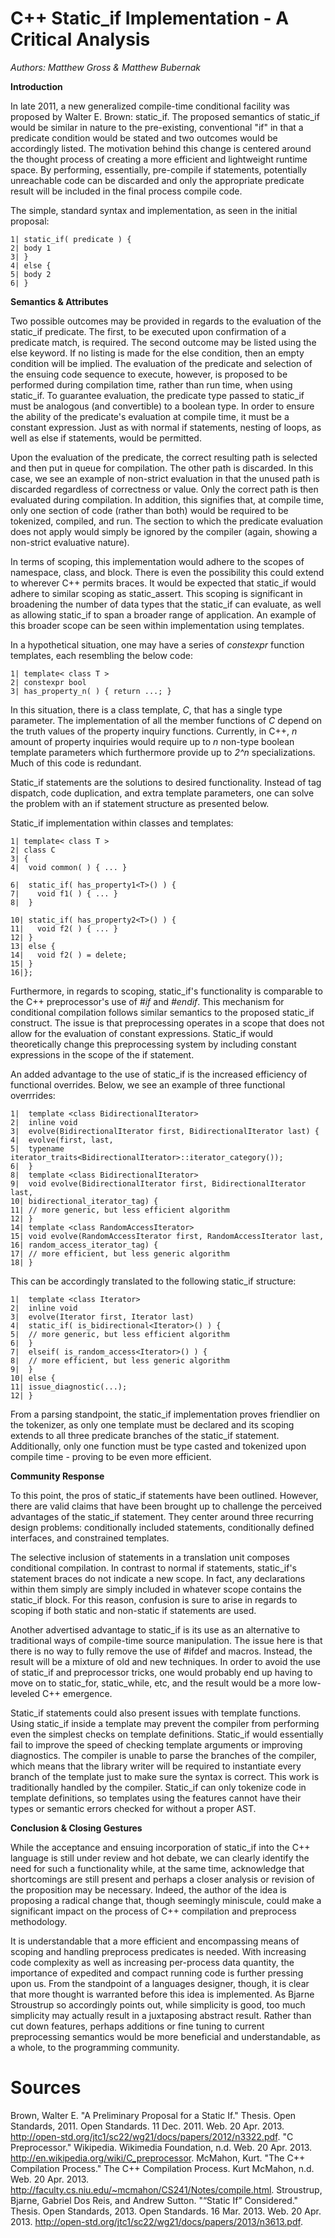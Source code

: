 C++ Static_if Implementation - A Critical Analysis
==================================================

_Authors: Matthew Gross & Matthew Bubernak_


**Introduction** 

In late 2011, a new generalized compile-time conditional facility was proposed by Walter E. Brown: static_if. The proposed semantics of static_if would be similar in nature to the pre-existing, conventional "if" in that a predicate condition would be stated and two outcomes would be accordingly listed. The motivation behind this change is centered around the thought process of creating a more efficient and lightweight runtime space. By performing, essentially, pre-compile if statements, potentially unreachable code can be discarded and only the appropriate predicate result will be included in the final process compile code.

The simple, standard syntax and implementation, as seen in the initial proposal:

~~~~~~~~~~~~~~~~
1| static_if( predicate ) {
2| body 1
3| }
4| else {
5| body 2
6| }
~~~~~~~~~~~~~~~~

**Semantics & Attributes**

Two possible outcomes may be provided in regards to the evaluation of the static_if predicate. The first, to be executed upon confirmation of a predicate match, is required. The second outcome may be listed using the else keyword. If no listing is made for the else condition, then an empty condition will be implied. The evaluation of the predicate and selection of the ensuing code sequence to execute, however, is proposed to be performed during compilation time, rather than run time, when using static_if. To guarantee evaluation, the predicate type passed to static_if must be analogous (and convertible) to a boolean type. In order to ensure the ability of the predicate's evaluation at compile time, it must be a constant expression. Just as with normal if statements, nesting of loops, as well as else if statements, would be permitted.

Upon the evaluation of the predicate, the correct resulting path is selected and then put in queue for compilation. The other path is discarded. In this case, we see an example of non-strict evaluation in that the unused path is discarded regardless of correctness or value. Only the correct path is then evaluated during compilation. In addition, this signifies that, at compile time, only one section of code (rather than both) would be required to be tokenized, compiled, and run. The section to which the predicate evaluation does not apply would simply be ignored by the compiler (again, showing a non-strict evaluative nature).

In terms of scoping, this implementation would adhere to the scopes of namespace, class, and block. There is even the possibility this could extend to wherever C++ permits braces. It would be expected that static_if would adhere to similar scoping as static_assert. This scoping is significant in broadening the number of data types that the static_if can evaluate, as well as allowing static_if to span a broader range of application. An example of this broader scope can be seen within implementation using templates.

In a hypothetical situation, one may have a series of *constexpr* function templates, each resembling the below code: 

~~~~~~~~~~~~~~~~
1| template< class T >
2| constexpr bool
3| has_property_n( ) { return ...; }
~~~~~~~~~~~~~~~~

In this situation, there is a class template, *C*, that has a single type parameter. The implementation of all the member functions of *C* depend on the truth values of the property inquiry functions. Currently, in C++, *n* amount of property inquiries would require up to *n* non-type boolean template parameters which furthermore provide up to *2^n* specializations. Much of this code is redundant. 

Static_if statements are the solutions to desired functionality. Instead of tag dispatch, code duplication, and extra template parameters, one can solve the problem with an if statement structure as presented below.  

Static_if implementation within classes and templates:

~~~~~~~~~~~~~~~~
1| template< class T >
2| class C
3| {
4|  void common( ) { ... }

6|  static_if( has_property1<T>() ) {
7|    void f1( ) { ... }
8|  }

10| static_if( has_property2<T>() ) {
11|   void f2( ) { ... }
12| }
13| else {
14|   void f2( ) = delete;
15| }
16|};
~~~~~~~~~~~~~~~~

Furthermore, in regards to scoping, static_if's functionality is comparable to the C++ preprocessor's use of *#if* and *#endif*. This mechanism for conditional compilation follows similar semantics to the proposed static_if construct. The issue is that preprocessing operates in a scope that does not allow for the evaluation of constant expressions. Static_if would theoretically change this preprocessing system by including constant expressions in the scope of the if statement. 

An added advantage to the use of static_if is the increased efficiency of functional overrides. Below, we see an example of three functional overrrides:

~~~~~~~~~~~~~~~~
1|  template <class BidirectionalIterator>
2|  inline void
3|  evolve(BidirectionalIterator first, BidirectionalIterator last) {
4|  evolve(first, last,
5|  typename iterator_traits<BidirectionalIterator>::iterator_category());
6|  }
8|  template <class BidirectionalIterator>
9|  void evolve(BidirectionalIterator first, BidirectionalIterator last,
10| bidirectional_iterator_tag) {
11| // more generic, but less efficient algorithm
12| }
14| template <class RandomAccessIterator>
15| void evolve(RandomAccessIterator first, RandomAccessIterator last,
16| random_access_iterator_tag) {
17| // more efficient, but less generic algorithm
18| }
~~~~~~~~~~~~~~~~

This can be accordingly translated to the following static_if structure:

~~~~~~~~~~~~~~~~
1|  template <class Iterator>
2|  inline void
3|  evolve(Iterator first, Iterator last)
4|  static_if( is_bidirectional<Iterator>() ) {
5|  // more generic, but less efficient algorithm
6|  }
7|  elseif( is_random_access<Iterator>() ) {
8|  // more efficient, but less generic algorithm
9|  }
10| else {
11| issue_diagnostic(...);
12| }
~~~~~~~~~~~~~~~~

From a parsing standpoint, the static_if implementation proves friendlier on the tokenizer, as only one template must be declared and its scoping extends to all three predicate branches of the static_if statement. Additionally, only one function must be type casted and tokenized upon compile time - proving to be even more efficient.

**Community Response**

To this point, the pros of static_if statements have been outlined. However, there are valid claims that have been brought up to challenge the perceived advantages of the static_if statement. They center around three recurring design problems: conditionally included statements, conditionally defined interfaces, and constrained templates.

The selective inclusion of statements in a translation unit composes conditional compilation. In contrast to normal if statements, static_if's statement braces do not indicate a new scope. In fact, any declarations within them simply are simply included in whatever scope contains the static_if block. For this reason, confusion is sure to arise in regards to scoping if both static and non-static if statements are used. 

Another advertised advantage to static_if is its use as an alternative to traditional ways of compile-time source manipulation. The issue here is that there is no way to fully remove the use of #ifdef and macros. Instead, the result will be a mixture of old and new techniques. In order to avoid the use of static_if and preprocessor tricks, one would probably end up having to move on to static_for, static_while, etc, and the result would be a more low-leveled C++ emergence. 

Static_if statements could also present issues with template functions. Using static_if inside a template may prevent the compiler from performing even the simplest checks on template definitions. Static_if would essentially fail to improve the speed of checking template arguments or improving diagnostics. The compiler is unable to parse the branches of the compiler, which means that the library writer will be required to instantiate every branch of the template just to make sure the syntax is correct. This work is traditionally handled by the compiler. Static_if can only tokenize code in template definitions, so templates using the features cannot have their types or semantic errors checked for without a proper AST.

**Conclusion & Closing Gestures**

While the acceptance and ensuing incorporation of static_if into the C++ language is still under review and hot debate, we can clearly identify the need for such a functionality while, at the same time, acknowledge that shortcomings are still present and perhaps a closer analysis or revision of the proposition may be necessary. Indeed, the author of the idea is proposing a radical change that, though seemingly miniscule, could make a significant impact on the process of C++ compilation and preprocess methodology.

It is understandable that a more efficient and encompassing means of scoping and handling preprocess predicates is needed. With increasing code complexity as well as increasing per-process data quantity, the importance of expedited and compact running code is further pressing upon us. From the standpoint of a languages designer, though, it is clear that more thought is warranted before this idea is implemented. As Bjarne Stroustrup so accordingly points out, while simplicity is good, too much simplicity may actually result in a juxtaposing abstract result. Rather than cut down features, perhaps additions or fine tuning to current preprocessing semantics would be more beneficial and understandable, as a whole, to the programming community.

Sources
=======

Brown, Walter E. "A Preliminary Proposal for a Static If." Thesis. Open Standards, 2011. Open Standards. 11 Dec. 2011. Web. 20 Apr. 2013. <http://open-std.org/jtc1/sc22/wg21/docs/papers/2012/n3322.pdf>.
"C Preprocessor." Wikipedia. Wikimedia Foundation, n.d. Web. 20 Apr. 2013. <http://en.wikipedia.org/wiki/C_preprocessor>.
McMahon, Kurt. "The C++ Compilation Process." The C++ Compilation Process. Kurt McMahon, n.d. Web. 20 Apr. 2013. <http://faculty.cs.niu.edu/~mcmahon/CS241/Notes/compile.html>.
Stroustrup, Bjarne, Gabriel Dos Reis, and Andrew Sutton. "“Static If” Considered." Thesis. Open Standards, 2013. Open Standards. 16 Mar. 2013. Web. 20 Apr. 2013. <http://open-std.org/jtc1/sc22/wg21/docs/papers/2013/n3613.pdf>.
